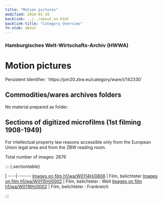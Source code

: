 ```yaml
---
title: "Motion pictures"
modified: 2024-01-19
backlink: ../../about.en.html
backlink-title: "Category Overview"
fn-stub: about
---
```


### Hamburgisches Welt-Wirtschafts-Archiv (HWWA)

# Motion pictures

<div class="hint">Persistent Identifier: `https://pm20.zbw.eu/category/ware/i/142330`</div>







## Commodities/wares archives folders





No material prepared as folder.



<a id="filmsections" />

## Sections of digitized microfilms (1st filming 1908-1949)

<p>For intellectual property law reasons accessible only from the European Union legal area and from the ZBW reading room.</p>



<p>Total number of images: 2876</p>




::: {.sectiontable}

 | 
----|-------
<a class="btn" href="https://pm20.zbw.eu/film/h1/wa/W0114H/0808" rel="nofollow">Images on film h1/wa/W0114H/0808</a> | Film, belichteter
<a class="btn" href="https://pm20.zbw.eu/film/h1/wa/W0115H/0002" rel="nofollow">Images on film h1/wa/W0115H/0002</a> | Film, belichteter : Welt
<a class="btn" href="https://pm20.zbw.eu/film/h1/wa/W0116H/0002" rel="nofollow">Images on film h1/wa/W0116H/0002</a> | Film, belichteter : Frankreich


:::

















